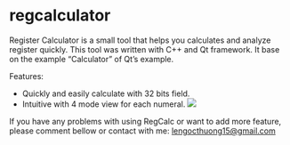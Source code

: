 # regcalculator

Register Calculator is a small tool that helps you calculates and analyze register quickly. 
This tool was written with C++ and Qt framework. It base on the example “Calculator” of Qt’s example.

Features:
- Quickly and easily calculate with 32 bits field.
- Intuitive with 4 mode view for each numeral.
![](http://mrpear.com/wp-content/uploads/2017/05/regcalc-820x527.png)

If you have any problems with using RegCalc or want to add more feature, please comment bellow or contact with me: lengocthuong15@gmail.com
